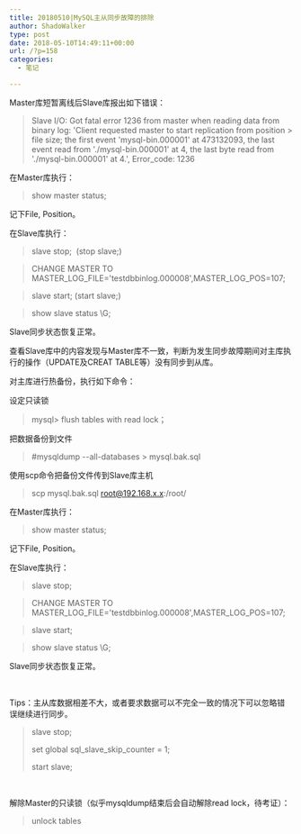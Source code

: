 ```yaml
---
title: 20180510|MySQL主从同步故障的排除
author: ShadoWalker
type: post
date: 2018-05-10T14:49:11+00:00
url: /?p=158
categories:
  - 笔记

---
```

Master库短暂离线后Slave库报出如下错误：

> Slave I/O: Got fatal error 1236 from master when reading data from binary log: 'Client requested master to start replication from position > file size; the first event 'mysql-bin.000001' at 473132093, the last event read from './mysql-bin.000001' at 4, the last byte read from './mysql-bin.000001' at 4.', Error_code: 1236

在Master库执行：

> show master status;

记下File, Position。

在Slave库执行：

> slave stop;  (stop slave;)
  
> CHANGE MASTER TO MASTER\_LOG\_FILE='testdbbinlog.000008',MASTER\_LOG\_POS=107;
  
> slave start; (start slave;)
  
> show slave status \G;

Slave同步状态恢复正常。

查看Slave库中的内容发现与Master库不一致，判断为发生同步故障期间对主库执行的操作（UPDATE及CREAT TABLE等）没有同步到从库。

对主库进行热备份，执行如下命令：

设定只读锁

> mysql> flush tables with read lock；

把数据备份到文件

> #mysqldump --all-databases > mysql.bak.sql

使用scp命令把备份文件传到Slave库主机

> scp mysql.bak.sql root@192.168.x.x:/root/

在Master库执行：

> show master status;

记下File, Position。

在Slave库执行：

> slave stop;
  
> CHANGE MASTER TO MASTER\_LOG\_FILE='testdbbinlog.000008',MASTER\_LOG\_POS=107;
  
> slave start;
  
> show slave status \G;

Slave同步状态恢复正常。

&nbsp;

Tips：主从库数据相差不大，或者要求数据可以不完全一致的情况下可以忽略错误继续进行同步。

> slave stop;
> 
> set global sql\_slave\_skip_counter = 1;
> 
> start slave;

&nbsp;

解除Master的只读锁（似乎mysqldump结束后会自动解除read lock，待考证）：

> unlock tables